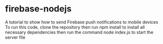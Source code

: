 # firebase-nodejs
A tutorial to show how to send Firebase push notifications to mobile devices
To run this code, clone the repository then run npm install to install all necessary dependencies
then run the command node index.js to start the server file
